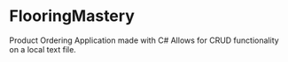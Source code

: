 # FlooringMastery
Product Ordering Application made with C#
Allows for CRUD functionality on a local text file.
